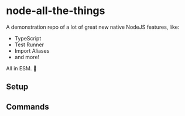 # node-all-the-things

A demonstration repo of a lot of great new native NodeJS features, like:

- TypeScript
- Test Runner
- Import Aliases
- and more!

All in ESM. 💯

## Setup

## Commands